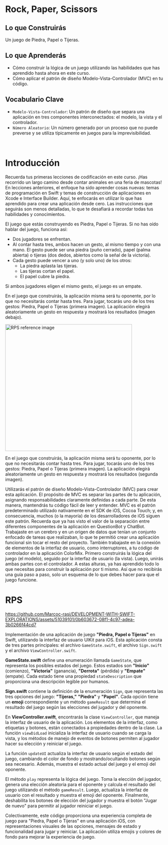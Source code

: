 # Rock, Paper, Scissors

## Lo que Construirás
Un juego de Piedra, Papel o Tijeras.

## Lo que Aprenderás
- Cómo construir la lógica de un juego utilizando las habilidades que has aprendido hasta ahora en este curso.
- Cómo aplicar el patrón de diseño Modelo-Vista-Controlador (MVC) en tu código.

## Vocabulario Clave
- `Modelo-Vista-Controlador`: Un patrón de diseño que separa una aplicación en tres componentes interconectados: el modelo, la vista y el controlador.
- `Número Aleatorio`: Un número generado por un proceso que no puede preverse y se utiliza típicamente en juegos para la imprevisibilidad.

 
# Introducción
Recuerda tus primeras lecciones de codificación en este curso. ¡Has recorrido un largo camino desde contar animales en una feria de mascotas!
En lecciones anteriores, el enfoque ha sido aprender cosas nuevas: temas de programación en Swift y temas de construcción de aplicaciones en Xcode e Interface Builder. Aquí, te enfocarás en utilizar lo que has aprendido para crear una aplicación desde cero. Las instrucciones que seguirás son menos detalladas, lo que te desafiará a recordar todas tus habilidades y conocimientos.

El juego que estás construyendo es Piedra, Papel o Tijeras. Si no has oído hablar del juego, funciona así:

- Dos jugadores se enfrentan.
- Al contar hasta tres, ambos hacen un gesto, al mismo tiempo y con una mano. El gesto puede ser una piedra (puño cerrado), papel (palma abierta) o tijeras (dos dedos, abiertos como la señal de la victoria).
- Cada gesto puede vencer a uno (y solo uno) de los otros:
  - La piedra aplasta las tijeras.
  - Las tijeras cortan el papel.
  - El papel cubre la piedra.
  
Si ambos jugadores eligen el mismo gesto, el juego es un empate.

En el juego que construirás, la aplicación misma será tu oponente, por lo que no necesitarás contar hasta tres. Para jugar, tocarás uno de los tres gestos: Piedra, Papel o Tijeras (primera imagen).
La aplicación elegirá aleatoriamente un gesto en respuesta y mostrará los resultados (imagen debajo).

<img width="404" alt="RPS reference image" src="https://github.com/Marcoc-rasi/DEVELOPMENT-WITH-SWIFT-EXPLORATIONS/assets/51039101/9494eee4-e72d-4cc0-bea4-3b899126b348">

En el juego que construirás, la aplicación misma será tu oponente, por lo que no necesitarás contar hasta tres. Para jugar, tocarás uno de los tres gestos: Piedra, Papel o Tijeras (primera imagen).
La aplicación elegirá aleatoriamente un gesto en respuesta y mostrará los resultados (segunda imagen).

Utilizarás el patrón de diseño Modelo-Vista-Controlador (MVC) para crear esta aplicación. El propósito de MVC es separar las partes de tu aplicación, asignando responsabilidades claramente definidas a cada parte. De esta manera, mantendrás tu código fácil de leer y entender. MVC es el patrón predeterminado utilizado nativamente en el SDK de iOS, Cocoa Touch; y, en consecuencia, muchos (o la mayoría) de los desarrolladores de iOS siguen este patrón.
Recuerda que ya has visto el valor de la separación entre diferentes componentes de la aplicación en QuestionBot y ChatBot. Trabajaste en un cerebro y en un origen de datos que tenían un conjunto enfocado de tareas que realizaban, lo que te permitió crear una aplicación funcional sin tocar el resto del proyecto. También trabajaste en la conexión de elementos de la interfaz de usuario, como interruptores, a tu código de controlador en la aplicación ColorMix.
Primero construirás la lógica del juego (el modelo), seguido por la interfaz de usuario (la vista). Luego, unirás ambas partes con el controlador. A estas alturas, ya has aprendido todo lo que necesitas para construir la aplicación por ti mismo. Así que no recibirás una guía paso a paso, solo un esquema de lo que debes hacer para que el juego funcione.

# RPS

https://github.com/Marcoc-rasi/DEVELOPMENT-WITH-SWIFT-EXPLORATIONS/assets/51039101/0b603672-08f1-4c97-adea-3b0266f44cd7

Implementación de una aplicación de juego **"Piedra, Papel o Tijeras"** en Swift, utilizando la interfaz de usuario UIKit para iOS. Esta aplicación consta de tres partes principales: el archivo `GameState.swift`, el archivo `Sign.swift` y el archivo `ViewController.swift`.

**GameState.swift** define una enumeración llamada `GameState`, que representa los posibles estados del juego. Estos estados son **"Inicio"** (comienzo), **"Victoria"** (ganancia), **"Derrota"** (pérdida) y **"Empate"** (empate). Cada estado tiene una propiedad `stateDescription` que proporciona una descripción legible por humanos.

**Sign.swift** contiene la definición de la enumeración `Sign`, que representa las tres opciones del juego: **"Tijeras,"** **"Piedra"** y **"Papel"**. Cada opción tiene un **emoji** correspondiente y un método `gameResult` que determina el resultado del juego según las elecciones del jugador y del oponente.

En **ViewController.swift**, encontrarás la clase `ViewController`, que maneja la interfaz de usuario de la aplicación. Los elementos de la interfaz, como etiquetas y botones, están conectados a propiedades dentro de la clase. La función `viewDidLoad` inicializa la interfaz de usuario cuando se carga la vista, y los métodos de manejo de eventos de botones permiten al jugador hacer su elección y reiniciar el juego.

La función `updateUI` actualiza la interfaz de usuario según el estado del juego, cambiando el color de fondo y mostrando/ocultando botones según sea necesario. Además, muestra el estado actual del juego y el emoji del oponente.

El método `play` representa la lógica del juego. Toma la elección del jugador, genera una elección aleatoria para el oponente y calcula el resultado del juego utilizando el método `gameResult`. Luego, actualiza la interfaz de usuario con el resultado y muestra el emoji del oponente. Finalmente, deshabilita los botones de elección del jugador y muestra el botón "Jugar de nuevo" para permitir al jugador reiniciar el juego.

Colectivamente, este código proporciona una experiencia completa de juego para "Piedra, Papel o Tijeras" en una aplicación iOS, con representaciones visuales de las opciones, mensajes de estado y funcionalidad para jugar y reiniciar. La aplicación utiliza emojis y colores de fondo para mejorar la experiencia de juego.
